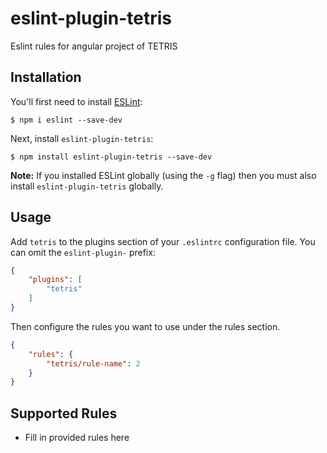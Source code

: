 # eslint-plugin-tetris

Eslint rules for angular project of TETRIS

## Installation

You'll first need to install [ESLint](http://eslint.org):

```
$ npm i eslint --save-dev
```

Next, install `eslint-plugin-tetris`:

```
$ npm install eslint-plugin-tetris --save-dev
```

**Note:** If you installed ESLint globally (using the `-g` flag) then you must also install `eslint-plugin-tetris` globally.

## Usage

Add `tetris` to the plugins section of your `.eslintrc` configuration file. You can omit the `eslint-plugin-` prefix:

```json
{
    "plugins": [
        "tetris"
    ]
}
```


Then configure the rules you want to use under the rules section.

```json
{
    "rules": {
        "tetris/rule-name": 2
    }
}
```

## Supported Rules

* Fill in provided rules here





